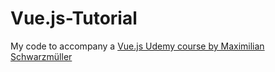 # Vue.js-Tutorial
My code to accompany a [Vue.js Udemy course by Maximilian Schwarzmüller](https://www.udemy.com/vuejs-2-the-complete-guide)

